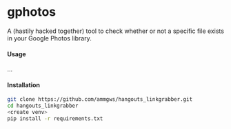 # gphotos
A (hastily hacked together) tool to check whether or not a specific file exists in your Google Photos library.

#### Usage
...

#### Installation
```sh
git clone https://github.com/ammgws/hangouts_linkgrabber.git  
cd hangouts_linkgrabber
<create venv>
pip install -r requirements.txt
```
